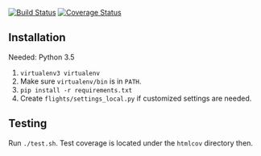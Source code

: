 [![Build Status](https://travis-ci.org/mgp4/delays.svg?branch=master)](https://travis-ci.org/mgp4/delays)
[![Coverage Status](https://coveralls.io/repos/github/mgp4/delays/badge.svg?branch=master)](https://coveralls.io/github/mgp4/delays?branch=master)


## Installation

Needed: Python 3.5

1. `virtualenv3 virtualenv`
2. Make sure `virtualenv/bin` is in `PATH`.
3. `pip install -r requirements.txt`
4. Create `flights/settings_local.py` if customized settings are needed.


## Testing

Run `./test.sh`.
Test coverage is located under the `htmlcov` directory then.
